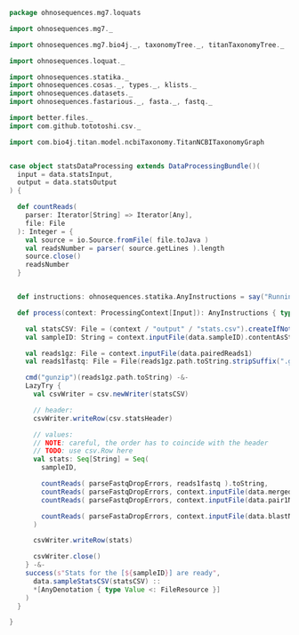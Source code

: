 
```scala
package ohnosequences.mg7.loquats

import ohnosequences.mg7._

import ohnosequences.mg7.bio4j._, taxonomyTree._, titanTaxonomyTree._

import ohnosequences.loquat._

import ohnosequences.statika._
import ohnosequences.cosas._, types._, klists._
import ohnosequences.datasets._
import ohnosequences.fastarious._, fasta._, fastq._

import better.files._
import com.github.tototoshi.csv._

import com.bio4j.titan.model.ncbiTaxonomy.TitanNCBITaxonomyGraph


case object statsDataProcessing extends DataProcessingBundle()(
  input = data.statsInput,
  output = data.statsOutput
) {

  def countReads(
    parser: Iterator[String] => Iterator[Any],
    file: File
  ): Integer = {
    val source = io.Source.fromFile( file.toJava )
    val readsNumber = parser( source.getLines ).length
    source.close()
    readsNumber
  }


  def instructions: ohnosequences.statika.AnyInstructions = say("Running stats loquat")

  def process(context: ProcessingContext[Input]): AnyInstructions { type Out <: OutputFiles } = {

    val statsCSV: File = (context / "output" / "stats.csv").createIfNotExists()
    val sampleID: String = context.inputFile(data.sampleID).contentAsString

    val reads1gz: File = context.inputFile(data.pairedReads1)
    val reads1fastq: File = File(reads1gz.path.toString.stripSuffix(".gz"))

    cmd("gunzip")(reads1gz.path.toString) -&-
    LazyTry {
      val csvWriter = csv.newWriter(statsCSV)

      // header:
      csvWriter.writeRow(csv.statsHeader)

      // values:
      // NOTE: careful, the order has to coincide with the header
      // TODO: use csv.Row here
      val stats: Seq[String] = Seq(
        sampleID,

        countReads( parseFastqDropErrors, reads1fastq ).toString,
        countReads( parseFastqDropErrors, context.inputFile(data.mergedReads) ).toString,
        countReads( parseFastqDropErrors, context.inputFile(data.pair1NotMerged) ).toString,

        countReads( parseFastaDropErrors, context.inputFile(data.blastNoHits) ).toString
      )

      csvWriter.writeRow(stats)

      csvWriter.close()
    } -&-
    success(s"Stats for the [${sampleID}] are ready",
      data.sampleStatsCSV(statsCSV) ::
      *[AnyDenotation { type Value <: FileResource }]
    )
  }

}

```




[main/scala/mg7/bio4j/bundle.scala]: ../bio4j/bundle.scala.md
[main/scala/mg7/bio4j/taxonomyTree.scala]: ../bio4j/taxonomyTree.scala.md
[main/scala/mg7/bio4j/titanTaxonomyTree.scala]: ../bio4j/titanTaxonomyTree.scala.md
[main/scala/mg7/csv.scala]: ../csv.scala.md
[main/scala/mg7/data.scala]: ../data.scala.md
[main/scala/mg7/dataflow.scala]: ../dataflow.scala.md
[main/scala/mg7/dataflows/full.scala]: ../dataflows/full.scala.md
[main/scala/mg7/dataflows/noFlash.scala]: ../dataflows/noFlash.scala.md
[main/scala/mg7/loquats/1.flash.scala]: 1.flash.scala.md
[main/scala/mg7/loquats/2.split.scala]: 2.split.scala.md
[main/scala/mg7/loquats/3.blast.scala]: 3.blast.scala.md
[main/scala/mg7/loquats/4.assign.scala]: 4.assign.scala.md
[main/scala/mg7/loquats/5.merge.scala]: 5.merge.scala.md
[main/scala/mg7/loquats/6.count.scala]: 6.count.scala.md
[main/scala/mg7/loquats/7.stats.scala]: 7.stats.scala.md
[main/scala/mg7/loquats/8.summary.scala]: 8.summary.scala.md
[main/scala/mg7/package.scala]: ../package.scala.md
[main/scala/mg7/parameters.scala]: ../parameters.scala.md
[test/scala/mg7/counts.scala]: ../../../../test/scala/mg7/counts.scala.md
[test/scala/mg7/lca.scala]: ../../../../test/scala/mg7/lca.scala.md
[test/scala/mg7/pipeline.scala]: ../../../../test/scala/mg7/pipeline.scala.md
[test/scala/mg7/taxonomy.scala]: ../../../../test/scala/mg7/taxonomy.scala.md